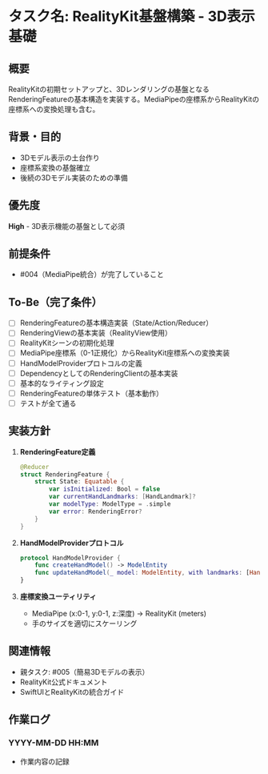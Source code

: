 # タスク名: RealityKit基盤構築 - 3D表示基礎

## 概要
RealityKitの初期セットアップと、3Dレンダリングの基盤となるRenderingFeatureの基本構造を実装する。MediaPipeの座標系からRealityKitの座標系への変換処理も含む。

## 背景・目的
- 3Dモデル表示の土台作り
- 座標系変換の基盤確立
- 後続の3Dモデル実装のための準備

## 優先度
**High** - 3D表示機能の基盤として必須

## 前提条件
- #004（MediaPipe統合）が完了していること

## To-Be（完了条件）
- [ ] RenderingFeatureの基本構造実装（State/Action/Reducer）
- [ ] RenderingViewの基本実装（RealityView使用）
- [ ] RealityKitシーンの初期化処理
- [ ] MediaPipe座標系（0-1正規化）からRealityKit座標系への変換実装
- [ ] HandModelProviderプロトコルの定義
- [ ] DependencyとしてのRenderingClientの基本実装
- [ ] 基本的なライティング設定
- [ ] RenderingFeatureの単体テスト（基本動作）
- [ ] テストが全て通る

## 実装方針
1. **RenderingFeature定義**
   ```swift
   @Reducer
   struct RenderingFeature {
       struct State: Equatable {
           var isInitialized: Bool = false
           var currentHandLandmarks: [HandLandmark]?
           var modelType: ModelType = .simple
           var error: RenderingError?
       }
   }
   ```

2. **HandModelProviderプロトコル**
   ```swift
   protocol HandModelProvider {
       func createHandModel() -> ModelEntity
       func updateHandModel(_ model: ModelEntity, with landmarks: [HandLandmark])
   }
   ```

3. **座標変換ユーティリティ**
   - MediaPipe (x:0-1, y:0-1, z:深度) → RealityKit (meters)
   - 手のサイズを適切にスケーリング

## 関連情報
- 親タスク: #005（簡易3Dモデルの表示）
- RealityKit公式ドキュメント
- SwiftUIとRealityKitの統合ガイド

## 作業ログ
### YYYY-MM-DD HH:MM
- 作業内容の記録